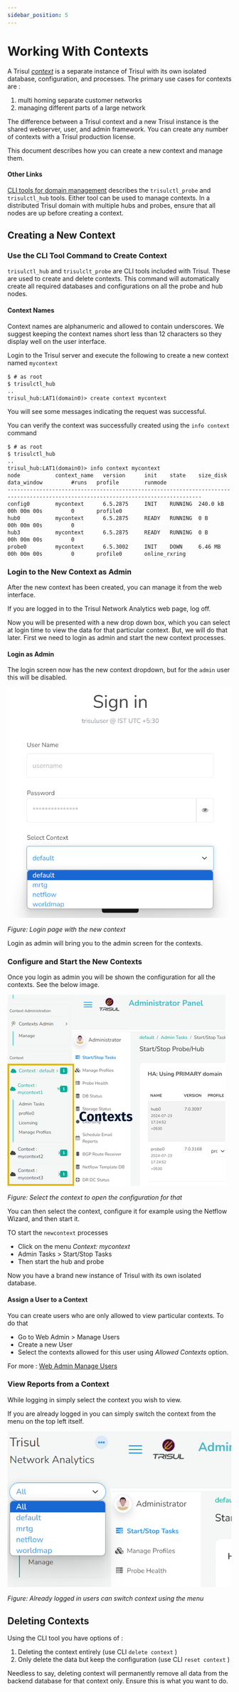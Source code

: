 ```yaml
---
sidebar_position: 5
---
```


# Working With Contexts

A Trisul [*context*](/docs/ug/domain#contexts) is a separate instance of Trisul with its own isolated database, configuration, and processes. The primary use cases for contexts are :

1. multi homing separate customer networks
2. managing different parts of a large network

The difference between a Trisul context and a new Trisul instance is the
shared webserver, user, and admin framework. You can create any number
of contexts with a Trisul production license.

This document describes how you can create a new context and manage
them.

#### Other Links

[CLI tools for domain management](trisulctl) describes the `trisulctl_probe` and `trisulctl_hub` tools. Either tool can be used to manage contexts. In a distributed Trisul domain with multiple hubs and probes, ensure that all nodes are up before creating a context.

## Creating a New Context

### Use the CLI Tool Command to Create Context

`trisulctl_hub` and `trisulclt_probe` are CLI tools included with
Trisul. These are used to create and delete contexts. This command will
automatically create all required databases and configurations on all
the probe and hub nodes.

#### Context Names

Context names are alphanumeric and allowed to contain underscores. We
suggest keeping the context names short less than 12 characters so they
display well on the user interface.

Login to the Trisul server and execute the following to create a new
context named `mycontext`

```language-bash
$ # as root
$ trisulctl_hub
..
trisul_hub:LAT1(domain0)> create context mycontext
```

You will see some messages indicating the request was successful.

You can verify the context was successfully created using the
`info context` command

```language-bash
$ # as root
$ trisulctl_hub
..
trisul_hub:LAT1(domain0)> info context mycontext
node           context_name   version      init    state    size_disk   data_window         #runs   profile        runmode
-----------------------------------------------------------------------------------------------------------------------------------
config0        mycontext      6.5.2875     INIT    RUNNING  240.0 kB    00h 00m 00s         0       profile0                      
hub0           mycontext      6.5.2875     READY   RUNNING  0 B         00h 00m 00s         0                                     
hub3           mycontext      6.5.2875     READY   RUNNING  0 B         00h 00m 00s         0                                     
probe0         mycontext      6.5.3002     INIT    DOWN     6.46 MB     00h 00m 00s         0       profile0       online_rxring  
```



### Login to the New Context as Admin

After the new context has been created, you can manage it from the web
interface.

If you are logged in to the Trisul Network Analytics web page, log off.

Now you will be presented with a new drop down box, which you can select
at login time to view the data for that particular context. But, we will
do that later. First we need to login as admin and start the new context
processes.

#### Login as Admin

The login screen now has the new context dropdown, but for the `admin`
user this will be disabled.

![](images/contextlogin.png)

*Figure: Login page with the new context*

Login as admin will bring you to the admin screen for the contexts.

### Configure and Start the New Contexts

Once you login as admin you will be shown the configuration for all the
contexts. See the below image.

![](images/mycontexts.png)

*Figure: Select the context to open the configuration for that*

You can then select the context, configure it for example using the
Netflow Wizard, and then start it.

TO start the `newcontext` processes

- Click on the menu *Context: mycontext*
- Admin Tasks \> Start/Stop Tasks
- Then start the hub and probe

Now you have a brand new instance of Trisul with its own isolated
database.

#### Assign a User to a Context

You can create users who are only allowed to view particular contexts.
To do that

- Go to Web Admin \> Manage Users
- Create a new User
- Select the contexts allowed for this user using *Allowed Contexts*
  option.

For more : [Web Admin Manage Users](/docs/ug/webadmin/manageusers)

### View Reports from a Context

While logging in simply select the context you wish to view.

If you are already logged in you can simply switch the context from the
menu on the top left itself.

![](images/switchcontexts.png)

*Figure: Already logged in users can switch context using the menu*

## Deleting Contexts

Using the CLI tool you have options of :

1. Deleting the context entirely (use CLI `delete context` )
2. Only delete the data but keep the configuration (use CLI
   `reset context` )

Needless to say, deleting context will permanently remove all data from
the backend database for that context only. Ensure this is what you want
to do.
